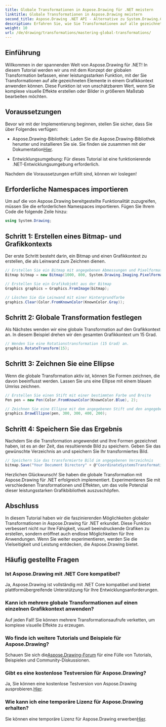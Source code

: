```yaml
---
title: Globale Transformationen in Aspose.Drawing für .NET meistern
linktitle: Globale Transformationen in Aspose.Drawing meistern
second_title: Aspose.Drawing .NET API - Alternative zu System.Drawing.Common
description: Erfahren Sie, wie Sie Transformationen auf alle gezeichneten Elemente in einem Grafikkontext anwenden, um faszinierende visuelle Effekte zu erstellen und Bilder effizient zu bearbeiten.
weight: 10
url: /de/drawing/transformations/mastering-global-transformations/
---
```

## Einführung

Willkommen in der spannenden Welt von Aspose.Drawing für .NET! In diesem Tutorial werden wir uns mit dem Konzept der globalen Transformation befassen, einer leistungsstarken Funktion, mit der Sie Transformationen auf alle gezeichneten Elemente in einem Grafikkontext anwenden können. Diese Funktion ist von unschätzbarem Wert, wenn Sie komplexe visuelle Effekte erstellen oder Bilder in größerem Maßstab bearbeiten möchten.

## Voraussetzungen

Bevor wir mit der Implementierung beginnen, stellen Sie sicher, dass Sie über Folgendes verfügen:

-  Aspose.Drawing-Bibliothek: Laden Sie die Aspose.Drawing-Bibliothek herunter und installieren Sie sie. Sie finden sie zusammen mit der Dokumentation[Hier](https://reference.aspose.com/drawing/net/).
  
- Entwicklungsumgebung: Für dieses Tutorial ist eine funktionierende .NET-Entwicklungsumgebung erforderlich.

Nachdem die Voraussetzungen erfüllt sind, können wir loslegen!

## Erforderliche Namespaces importieren

Um auf die von Aspose.Drawing bereitgestellte Funktionalität zuzugreifen, müssen Sie die erforderlichen Namespaces importieren. Fügen Sie Ihrem Code die folgende Zeile hinzu:

```csharp
using System.Drawing;
```

## Schritt 1: Erstellen eines Bitmap- und Grafikkontexts

Der erste Schritt besteht darin, ein Bitmap und einen Grafikkontext zu erstellen, die als Leinwand zum Zeichnen dienen.

```csharp
// Erstellen Sie ein Bitmap mit angegebenen Abmessungen und Pixelformat
Bitmap bitmap = new Bitmap(1000, 800, System.Drawing.Imaging.PixelFormat.Format32bppPArgb);

// Erstellen Sie ein Grafikobjekt aus der Bitmap
Graphics graphics = Graphics.FromImage(bitmap);

// Löschen Sie die Leinwand mit einer Hintergrundfarbe
graphics.Clear(Color.FromKnownColor(KnownColor.Gray));
```

## Schritt 2: Globale Transformation festlegen

Als Nächstes wenden wir eine globale Transformation auf den Grafikkontext an. In diesem Beispiel drehen wir den gesamten Grafikkontext um 15 Grad.

```csharp
// Wenden Sie eine Rotationstransformation (15 Grad) an.
graphics.RotateTransform(15);
```

## Schritt 3: Zeichnen Sie eine Ellipse

Wenn die globale Transformation aktiv ist, können Sie Formen zeichnen, die davon beeinflusst werden. Lassen Sie uns eine Ellipse mit einem blauen Umriss zeichnen.

```csharp
// Erstellen Sie einen Stift mit einer bestimmten Farbe und Breite
Pen pen = new Pen(Color.FromKnownColor(KnownColor.Blue), 2);

// Zeichnen Sie eine Ellipse mit dem angegebenen Stift und den angegebenen Koordinaten
graphics.DrawEllipse(pen, 300, 300, 400, 200);
```

## Schritt 4: Speichern Sie das Ergebnis

Nachdem Sie die Transformation angewendet und Ihre Formen gezeichnet haben, ist es an der Zeit, das resultierende Bild zu speichern. Geben Sie das gewünschte Verzeichnis an und speichern Sie Ihr transformiertes Bild.

```csharp
// Speichern Sie das transformierte Bild im angegebenen Verzeichnis
bitmap.Save("Your Document Directory" + @"CoordinateSystemsTransformations\GlobalTransformation_out.png");
```

Herzlichen Glückwunsch! Sie haben die globale Transformation mit Aspose.Drawing für .NET erfolgreich implementiert. Experimentieren Sie mit verschiedenen Transformationen und Effekten, um das volle Potenzial dieser leistungsstarken Grafikbibliothek auszuschöpfen.

## Abschluss

In diesem Tutorial haben wir die faszinierenden Möglichkeiten globaler Transformationen in Aspose.Drawing für .NET erkundet. Diese Funktion verbessert nicht nur Ihre Fähigkeit, visuell beeindruckende Grafiken zu erstellen, sondern eröffnet auch endlose Möglichkeiten für Ihre Anwendungen. Wenn Sie weiter experimentieren, werden Sie die Vielseitigkeit und Leistung entdecken, die Aspose.Drawing bietet.

## Häufig gestellte Fragen

### Ist Aspose.Drawing mit .NET Core kompatibel?

Ja, Aspose.Drawing ist vollständig mit .NET Core kompatibel und bietet plattformübergreifende Unterstützung für Ihre Entwicklungsanforderungen.

### Kann ich mehrere globale Transformationen auf einen einzelnen Grafikkontext anwenden?

Auf jeden Fall! Sie können mehrere Transformationsaufrufe verketten, um komplexe visuelle Effekte zu erzeugen.

### Wo finde ich weitere Tutorials und Beispiele für Aspose.Drawing?

 Schauen Sie sich die[Aspose.Drawing-Forum](https://forum.aspose.com/c/diagram/17) für eine Fülle von Tutorials, Beispielen und Community-Diskussionen.

### Gibt es eine kostenlose Testversion für Aspose.Drawing?

 Ja, Sie können eine kostenlose Testversion von Aspose.Drawing ausprobieren.[Hier](https://releases.aspose.com/).

### Wie kann ich eine temporäre Lizenz für Aspose.Drawing erhalten?

 Sie können eine temporäre Lizenz für Aspose.Drawing erwerben[Hier](https://purchase.conholdate.com/temporary-license/).